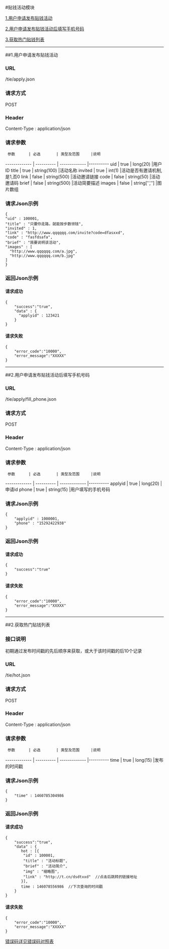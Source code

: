 #贴钱活动模块 

[1.用户申请发布贴钱活动](#1)

[2.用户申请发布贴钱活动后填写手机号码](#2)

[3.获取热门贴钱列表](#3)

---
##<a id="1">1.用户申请发布贴钱活动</a>

### URL
/tie/apply.json

### 请求方式
POST

### Header
Content-Type : application/json

### 请求参数
     参数      | 必选 	    | 类型及范围     |说明
-------------  | ---------- | -------------  |---------- 
uid            | true 	    | long(20)       |用户ID
title          | true 	    | string(100)    |活动名称
invited        | true 	    | int(1)            |活动是否有邀请机制,是1,否0
link           | false	    | string(500)    |活动邀请链接
code           | false	    | string(50)     |活动邀请码
brief          | false	    | string(500)    |活动简要描述
images         | false      | string['','']  |图片数组

### 请求Json示例
	{       
    "uid" : 100001,
    "title" : "只要你走路，就能按步数领钱",
    "invited" : 1,
    "link" : "http://www.qqqqqq.com/invite?code=dfasxxd",
    "code" : "fasfdsafa",
    "brief" : "简要说明该活动",
    "images" : [
      "http://www.qqqqqq.com/a.jpg",
      "http://www.qqqqqq.com/b.jpg"
    ]
	}

### 返回Json示例
#### 请求成功
	{
		"success":"true",
		"data" : {
		  "applyid" : 123421
		}
	}

#### 请求失败
	{
		"error_code":"10000",
		"error_message":"XXXXX"
	}

---
##<a id="2">2.用户申请发布贴钱活动后填写手机号码</a>

### URL
/tie/apply/fill_phone.json

### 请求方式
POST

### Header
Content-Type : application/json

### 请求参数
     参数      | 必选 	    | 类型及范围     |说明
-------------  | ---------- | -------------  |---------- 
applyid        | true 	    | long(20)       |申请id
phone          | true 	    | string(15)     |用户填写的手机号码

### 请求Json示例
	{       
		"applyid" : 1000001,
		"phone" : "15292422938"
	}

### 返回Json示例
#### 请求成功
	{
		"success":"true"
	}

#### 请求失败
	{
		"error_code":"10000",
		"error_message":"XXXXX"
	}

---
##<a id="2">2.获取热门贴钱列表</a>

### 接口说明
初期通过发布时间戳的先后顺序来获取，或大于该时间戳的后10个记录

### URL
/tie/hot.json

### 请求方式
POST

### Header
Content-Type : application/json

### 请求参数
     参数      | 必选 	    | 类型及范围     |说明
-------------  | ---------- | -------------  |---------- 
time           | true 	    | long(15)       |发布的时间戳


### 请求Json示例
	{       
		"time" : 1460785304986
	}

### 返回Json示例
#### 请求成功
	{
		"success":"true",
		"data" : {
		   hot : [{
		   	"id" : 100001,
		   	"title" : "活动标题",
		   	"brief" : "活动简介",
		   	"img" : "缩略图",
		   	"link" : "http://t.cn/dsdtxxd"  //点击后跳转的链接地址
		   }],
		   time : 146078556986  //下次查询的时间戳
		}
	}

#### 请求失败
	{
		"error_code":"10000",
		"error_message":"XXXXX"
	}	
[错误码详见错误码对照表](错误码对照表.md)
